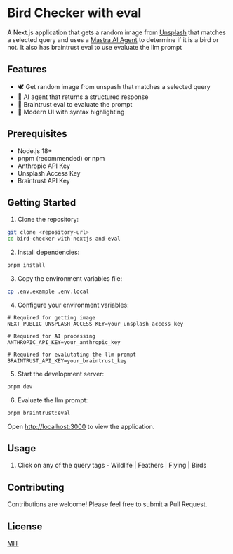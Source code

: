 # Bird Checker with eval

A Next.js application that gets a random image from [Unsplash](https://unsplash.com/) that matches a selected query and uses a [Mastra AI Agent](https://@mastra.ai/docs/agents/overview) to determine if it is a bird or not. It also has braintrust eval to use evaluate the llm prompt

## Features

- 🕊️ Get random image from unspash that matches a selected query
- 🤖 AI agent that returns a structured response
- 🔵 Braintrust eval to evaluate the prompt
- 🎨 Modern UI with syntax highlighting

## Prerequisites

- Node.js 18+
- pnpm (recommended) or npm
- Anthropic API Key
- Unsplash Access Key
- Braintrust API Key

## Getting Started

1. Clone the repository:

```bash
git clone <repository-url>
cd bird-checker-with-nextjs-and-eval
```

2. Install dependencies:

```bash
pnpm install
```

3. Copy the environment variables file:

```bash
cp .env.example .env.local
```

4. Configure your environment variables:

```env
# Required for getting image
NEXT_PUBLIC_UNSPLASH_ACCESS_KEY=your_unsplash_access_key

# Required for AI processing
ANTHROPIC_API_KEY=your_anthropic_key

# Required for evalutating the llm prompt
BRAINTRUST_API_KEY=your_braintrust_key
```

5. Start the development server:

```bash
pnpm dev
```

6. Evaluate the llm prompt:

```bash
pnpm braintrust:eval
```

Open [http://localhost:3000](http://localhost:3000) to view the application.

## Usage

1. Click on any of the query tags - Wildlife | Feathers | Flying | Birds

## Contributing

Contributions are welcome! Please feel free to submit a Pull Request.

## License

[MIT](LICENSE)
